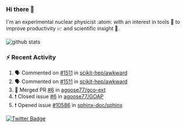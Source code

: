 ### Hi there 👋 

I'm an experimental nuclear physicist :atom: with an interest in tools :wrench: to improve productivity :chart_with_upwards_trend: and scientific insight :telescope:.

![github stats](https://github-readme-stats.vercel.app/api?username=agoose77&show_icons=true&hide_rank=true&hide_title=true&bg_color=30,e76445,904e95&text_color=efe3ec&icon_color=efe3ec)
<!--
**agoose77/agoose77** is a ✨ _special_ ✨ repository because its `README.md` (this file) appears on your GitHub profile.

Here are some ideas to get you started:

- 🔭 I’m currently working on ...
- 🌱 I’m currently learning ...
- 👯 I’m looking to collaborate on ...
- 🤔 I’m looking for help with ...
- 💬 Ask me about ...
- 📫 How to reach me: ...
- 😄 Pronouns: ...
- ⚡ Fun fact: ...
-->

### :zap: Recent Activity
<!--START_SECTION:activity-->
1. 🗣 Commented on [#1511](https://github.com/scikit-hep/awkward/issues/1511) in [scikit-hep/awkward](https://github.com/scikit-hep/awkward)
2. 🗣 Commented on [#1511](https://github.com/scikit-hep/awkward/issues/1511) in [scikit-hep/awkward](https://github.com/scikit-hep/awkward)
3. 🎉 Merged PR [#6](https://github.com/agoose77/gco-ext/pull/6) in [agoose77/gco-ext](https://github.com/agoose77/gco-ext)
4. ❗️ Closed issue [#6](https://github.com/agoose77/GOAP/issues/6) in [agoose77/GOAP](https://github.com/agoose77/GOAP)
5. ❗️ Opened issue [#10586](https://github.com/sphinx-doc/sphinx/issues/10586) in [sphinx-doc/sphinx](https://github.com/sphinx-doc/sphinx)
<!--END_SECTION:activity-->


[![Twitter Badge](https://img.shields.io/twitter/follow/agoose77?style=flat-square&logo=Twitter&logoColor=white&color=cornflowerblue)](https://twitter.com/agoose77)
